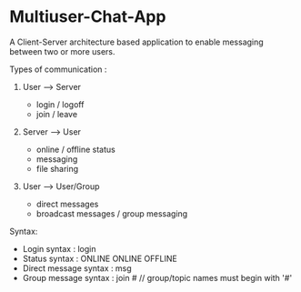 # Multiuser-Chat-App
A Client-Server architecture based application to enable messaging between two or more users. 

Types of communication :

1. User --> Server

    * login / logoff
    * join / leave

2. Server --> User

    * online / offline status
    * messaging
    * file sharing

3. User --> User/Group

    * direct messages
    * broadcast messages / group messaging

 Syntax:

   * Login syntax : login <username> <password>
   * Status syntax : ONLINE <user1>
                                 ONLINE <user2>
                                 OFFLINE <user1>
   * Direct message syntax : msg <receiver> <message body>
   * Group message syntax : join #<group name> <message body>
// group/topic names must begin with '#'   
